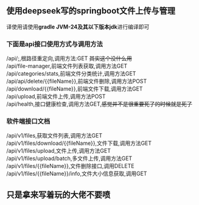 ## 使用deepseek写的springboot文件上传与管理
译使用请使用**gradle JVM-24及其以下版本jdk**进行编译即可
### 下面是api接口使用方式与调用方法
/api/;,根路径重定向,调用方法:GET ~~其实这个没什么用~~<br>
/api/file-manager,前端文件列表获取,调用方法GET<br>
/api/categories/stats,前端文件分类统计,调用方法GET<br>
/api/api/delete/{{fileName}},前端文件删除,调用方法POST<br>
/api/download/{{fileName}},前端文件下载,调用方法GET<br>
/api/upload,前端文件上传,调用方法POST<br>
/api/health,接口健康检查,调用方法GET,~~感觉并不是很重要死了的时候就是死了~~<br>
### 软件端接口文档
/api/v1/files,获取文件列表,调用方法GET<br>
/api/v1/files/download/{{fileName}},文件下载,调用方法GET<br>
/api/v1/files/upload,文件上传,调用方法GET<br>
/api/v1/files/upload/batch,多文件上传,调用方法GET<br>
/api/v1/files/{{fileName}},文件删除接口,调用DELETE<br>
/api/v1/files/{{fileName}}/info,文件大小信息获取,调用GET<br>



## 只是拿来写着玩的大佬不要喷